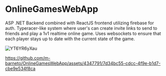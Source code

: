# OnlineGamesWebApp
ASP .NET Backend combined with ReactJS frontend utilizing firebase for auth.
Typeracer-like system where user's can create invite links to send to friends and play a 1v1 realtime online game. Uses websockets to ensure that each player stays up to date with the current state of the game.

![YT6YR6yXau](https://github.com/m-barneto/OnlineGamesWebApp/assets/4347791/eb73ca21-c8f4-4e8f-99f4-f075d2f99179)

https://github.com/m-barneto/OnlineGamesWebApp/assets/4347791/7d34bc55-cdcc-4f9e-b1d7-cbe9e534f8ca

